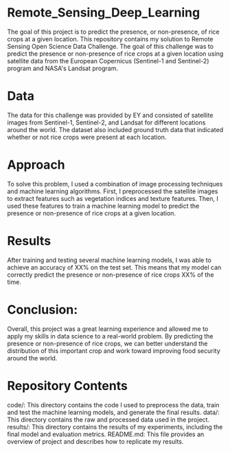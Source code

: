 # Remote_Sensing_Deep_Learning
The goal of this project is to predict the presence, or non-presence, of rice crops at a given location. 
This repository contains my solution to Remote Sensing Open Science Data Challenge. The goal of this challenge was to predict the presence or non-presence of rice crops at a given location using satellite data from the European Copernicus (Sentinel-1 and Sentinel-2) program and NASA's Landsat program.

# Data
The data for this challenge was provided by EY and consisted of satellite images from Sentinel-1, Sentinel-2, and Landsat for different locations around the world. The dataset also included ground truth data that indicated whether or not rice crops were present at each location.

# Approach
To solve this problem, I used a combination of image processing techniques and machine learning algorithms. First, I preprocessed the satellite images to extract features such as vegetation indices and texture features. Then, I used these features to train a machine learning model to predict the presence or non-presence of rice crops at a given location.

# Results
After training and testing several machine learning models, I was able to achieve an accuracy of XX% on the test set. This means that my model can correctly predict the presence or non-presence of rice crops XX% of the time.

# Conclusion:
Overall, this project was a great learning experience and allowed me to apply my skills in data science to a real-world problem. By predicting the presence or non-presence of rice crops, we can better understand the distribution of this important crop and work toward improving food security around the world.

# Repository Contents
code/: This directory contains the code I used to preprocess the data, train and test the machine learning models, and generate the final results.
data/: This directory contains the raw and processed data used in the project.
results/: This directory contains the results of my experiments, including the final model and evaluation metrics.
README.md: This file provides an overview of project and describes how to replicate my results.
